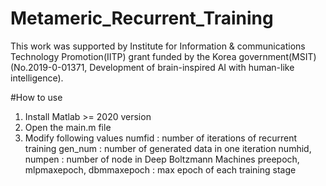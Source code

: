 # Metameric_Recurrent_Training

This work was supported by Institute for Information & communications Technology Promotion(IITP) grant funded by the Korea government(MSIT) (No.2019-0-01371, Development of brain-inspired AI with human-like intelligence).

#How to use

1. Install Matlab >= 2020 version
2. Open the main.m file
3. Modify following values
numfid : number of iterations of recurrent training
gen_num : number of generated data in one iteration
numhid, numpen : number of node in Deep Boltzmann Machines
preepoch, mlpmaxepoch, dbmmaxepoch : max epoch of each training stage
